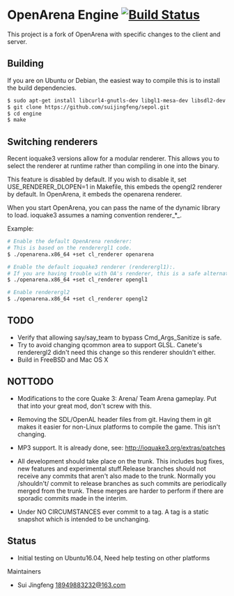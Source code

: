 # OpenArena Engine [![Build Status](https://travis-ci.org/OpenArena/engine.png?branch=master)](https://travis-ci.org/OpenArena/engine) #

This project is a fork of OpenArena with specific changes to the client and server.

## Building ##


If you are on Ubuntu or Debian, the easiest way to compile this is to install the build dependencies.

```sh
$ sudo apt-get install libcurl4-gnutls-dev libgl1-mesa-dev libsdl2-dev libopus-dev libopusfile-dev libogg-dev zlib1g-dev libvorbis-dev libopenal-dev libjpeg-dev libfreetype6-dev libxmp-dev
$ git clone https://github.com/suijingfeng/sepol.git
$ cd engine
$ make
```


## Switching renderers ##

Recent ioquake3 versions allow for a modular renderer.  This allows you to
select the renderer at runtime rather than compiling in one into the binary.

This feature is disabled by default.  If you wish to disable it, set USE_RENDERER_DLOPEN=1 in Makefile, 
this embeds the opengl2 renderer by default. In OpenArena, it embeds the openarena renderer.

When you start OpenArena, you can pass the name of the dynamic library to load. 
ioquake3 assumes a naming convention renderer_*_.

Example:

```sh
# Enable the default OpenArena renderer:
# This is based on the renderergl1 code.
$ ./openarena.x86_64 +set cl_renderer openarena

# Enable the default ioquake3 renderer (renderergl1):.
# If you are having trouble with OA's renderer, this is a safe alternative.
$ ./openarena.x86_64 +set cl_renderer opengl1

# Enable renderergl2 
$ ./openarena.x86_64 +set cl_renderer opengl2
```

## TODO ##

* Verify that allowing say/say_team to bypass Cmd_Args_Sanitize is safe.
* Try to avoid changing qcommon area to support GLSL.  Canete's renderergl2
  didn't need this change so this renderer shouldn't either.
* Build in FreeBSD and Mac OS X

## NOTTODO ##

* Modifications to the core Quake 3: Arena/ Team Arena gameplay. Put that into your great mod, don't screw with this.

* Removing the SDL/OpenAL header files from git. Having them in git makes it easier
for non-Linux platforms to compile the game. This isn't changing.

* MP3 support. It is already done, see: http://ioquake3.org/extras/patches

* All development should take place on the trunk. This includes bug fixes, new features and experimental stuff.Release branches should not receive any commits that aren't also made to the trunk. Normally you /shouldn't/ commit to release branches as such commits are periodically merged from the trunk. These merges are harder to perform if there are sporadic commits made in the interim.

* Under NO CIRCUMSTANCES ever commit to a tag. A tag is a static snapshot which is intended to be unchanging.

## Status ##

* Initial testing on Ubuntu16.04, Need help testing on other platforms




Maintainers

  * Sui Jingfeng <18949883232@163.com>

